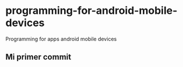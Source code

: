 # programming-for-android-mobile-devices
Programming for apps android mobile devices

## Mi primer commit

